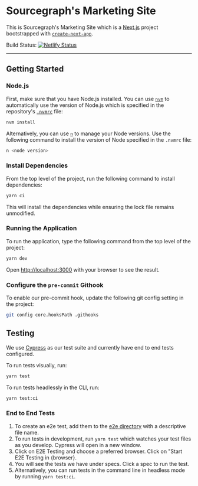 # Sourcegraph's Marketing Site

This is Sourcegraph's Marketing Site which is a [Next.js](https://nextjs.org/) project bootstrapped with [`create-next-app`](https://github.com/vercel/next.js/tree/canary/packages/create-next-app).

Build Status: [![Netlify Status](https://api.netlify.com/api/v1/badges/0078e478-115a-43da-addc-a46549a72c5d/deploy-status)](https://app.netlify.com/sites/sourcegraph/deploys)

---

## Getting Started

### Node.js

First, make sure that you have Node.js installed. You can use [`nvm`](https://github.com/nvm-sh/nvm) to automatically use the version of Node.js which is specified in the repository's [`.nvmrc`](./.nvmrc) file:

```sh
nvm install
```

Alternatively, you can use [`n`](https://www.npmjs.com/package/n) to manage your Node versions. Use the following command to install the version of Node specified in the `.nvmrc` file:

```sh
n <node version>
```

### Install Dependencies

From the top level of the project, run the following command to install dependencies:

```sh
yarn ci
```



This will install the dependencies while ensuring the lock file remains unmodified.

### Running the Application

To run the application, type the following command from the top level of the project:

```sh
yarn dev
```

Open [http://localhost:3000](http://localhost:3000) with your browser to see the result.

### Configure the `pre-commit` Githook

To enable our pre-commit hook, update the following git config setting in the project:

```sh
git config core.hooksPath .githooks
```

## Testing

We use [Cypress](https://www.cypress.io/) as our test suite and currently have end to end tests configured.

To run tests visually, run:

```sh
yarn test
```

To run tests headlessly in the CLI, run:

```sh
yarn test:ci
```

### End to End Tests

1. To create an e2e test, add them to the [e2e directory](./cypress/e2e/) with a descriptive file name.
2. To run tests in development, run `yarn test` which watches your test files as you develop. Cypress will open in a new window.
3. Click on E2E Testing and choose a preferred browser. Click on "Start E2E Testing in {browser}.
4. You will see the tests we have under specs. Click a spec to run the test.
5. Alternatively, you can run tests in the command line in headless mode by running `yarn test:ci`.
